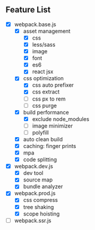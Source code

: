 ## Feature List

- [x] webpack.base.js
    - [x] asset management
        - [x] css
        - [x] less/sass
        - [x] image
        - [x] font
        - [x] es6
        - [x] react jsx
    - [x] css optimization
        - [x] css auto prefixer
        - [x] css extract
        - [ ] css px to rem
        - [ ] css purge
    - [x] build performance
        - [x] exclude node_modules
        - [ ] image minimizer
        - [ ] polyfill
    - [x] auto clean build
    - [x] caching: finger prints
    - [x] mpa
    - [x] code splitting
- [x] webpack.dev.js
    - [x] dev tool
    - [x] source map
    - [x] bundle analyzer
- [x] webpack.prod.js
    - [x] css compress
    - [x] tree shaking
    - [x] scope hoisting
- [ ] webpack.ssr.js
